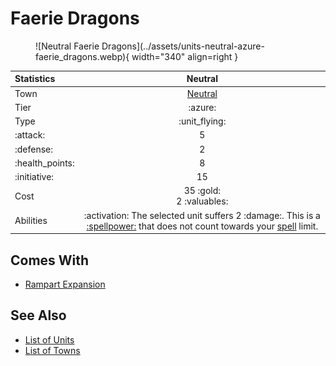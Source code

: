 # Faerie Dragons

<figure markdown="span">
    ![Neutral Faerie Dragons](../assets/units-neutral-azure-faerie_dragons.webp){ width="340" align=right }
</figure>


| Statistics | Neutral |
| :--- | :---: |
| Town | [Neutral](../towns/neutral.md) |
| Tier | :azure: |
| Type | :unit_flying: |
| :attack: | 5 |
| :defense: | 2 |
| :health_points: | 8 |
| :initiative: | 15 |
| Cost | 35 :gold:<br>2 :valuables: |
| Abilities | :activation: The selected unit suffers 2 :damage:. This is a [:spellpower:](../spells/index.md) that does not count towards your [spell](../spells/index.md) limit. |


## Comes With

- [Rampart Expansion](../content.md)


## See Also

- [List of Units](index.md)
- [List of Towns](../towns/index.md)